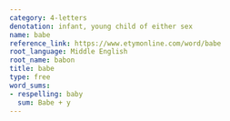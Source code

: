 ```yaml
---
category: 4-letters
denotation: infant, young child of either sex
name: babe
reference_link: https://www.etymonline.com/word/babe
root_language: Middle English
root_name: babon
title: babe
type: free
word_sums:
- respelling: baby
  sum: Babe + y
---
```

